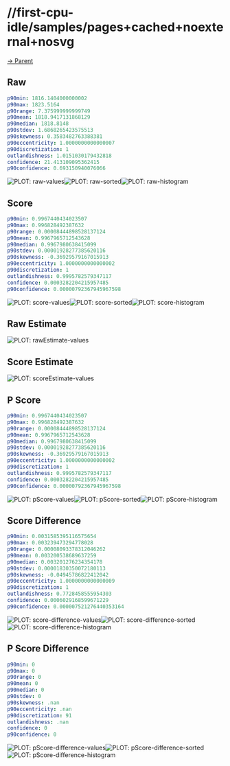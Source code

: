 
# //first-cpu-idle/samples/pages+cached+noexternal+nosvg

[→ Parent](../..)


## Raw


```yaml
p90min: 1816.1404000000002
p90max: 1823.5164
p90range: 7.375999999999749
p90mean: 1818.9417131868129
p90median: 1818.8148
p90stdev: 1.6868265423575513
p90skewness: 0.3583482763388381
p90eccentricity: 1.0000000000000007
p90discretization: 1
outlandishness: 1.0151030179432818
confidence: 21.413109095362415
p90confidence: 0.693150940076066

```

![PLOT: raw-values](./raw/values.svg)![PLOT: raw-sorted](./raw/sorted.svg)![PLOT: raw-histogram](./raw/histogram.svg)
## Score


```yaml
p90min: 0.9967440434023507
p90max: 0.996828492387632
p90range: 0.00008444898528137124
p90mean: 0.9967965712543628
p90median: 0.9967980638415099
p90stdev: 0.00001928277385620116
p90skewness: -0.36929579167015913
p90eccentricity: 1.0000000000000002
p90discretization: 1
outlandishness: 0.9995782579347117
confidence: 0.0003282204215957485
p90confidence: 0.00000792367945967598

```

![PLOT: score-values](./score/values.svg)![PLOT: score-sorted](./score/sorted.svg)![PLOT: score-histogram](./score/histogram.svg)
## Raw Estimate

![PLOT: rawEstimate-values](./rawEstimate/values.svg)
## Score Estimate

![PLOT: scoreEstimate-values](./scoreEstimate/values.svg)
## P Score


```yaml
p90min: 0.9967440434023507
p90max: 0.996828492387632
p90range: 0.00008444898528137124
p90mean: 0.9967965712543628
p90median: 0.9967980638415099
p90stdev: 0.00001928277385620116
p90skewness: -0.36929579167015913
p90eccentricity: 1.0000000000000002
p90discretization: 1
outlandishness: 0.9995782579347117
confidence: 0.0003282204215957485
p90confidence: 0.00000792367945967598

```

![PLOT: pScore-values](./pScore/values.svg)![PLOT: pScore-sorted](./pScore/sorted.svg)![PLOT: pScore-histogram](./pScore/histogram.svg)
## Score Difference


```yaml
p90min: 0.0031585395116575654
p90max: 0.003239473294778028
p90range: 0.00008093378312046262
p90mean: 0.003200538689637259
p90median: 0.003201276234354178
p90stdev: 0.00001830350072180113
p90skewness: -0.04945786822412042
p90eccentricity: 1.0000000000000009
p90discretization: 1
outlandishness: 0.7728458555954303
confidence: 0.0006029168599671229
p90confidence: 0.000007521276440353164

```

![PLOT: score-difference-values](./score-difference/values.svg)![PLOT: score-difference-sorted](./score-difference/sorted.svg)![PLOT: score-difference-histogram](./score-difference/histogram.svg)
## P Score Difference


```yaml
p90min: 0
p90max: 0
p90range: 0
p90mean: 0
p90median: 0
p90stdev: 0
p90skewness: .nan
p90eccentricity: .nan
p90discretization: 91
outlandishness: .nan
confidence: 0
p90confidence: 0

```

![PLOT: pScore-difference-values](./pScore-difference/values.svg)![PLOT: pScore-difference-sorted](./pScore-difference/sorted.svg)![PLOT: pScore-difference-histogram](./pScore-difference/histogram.svg)